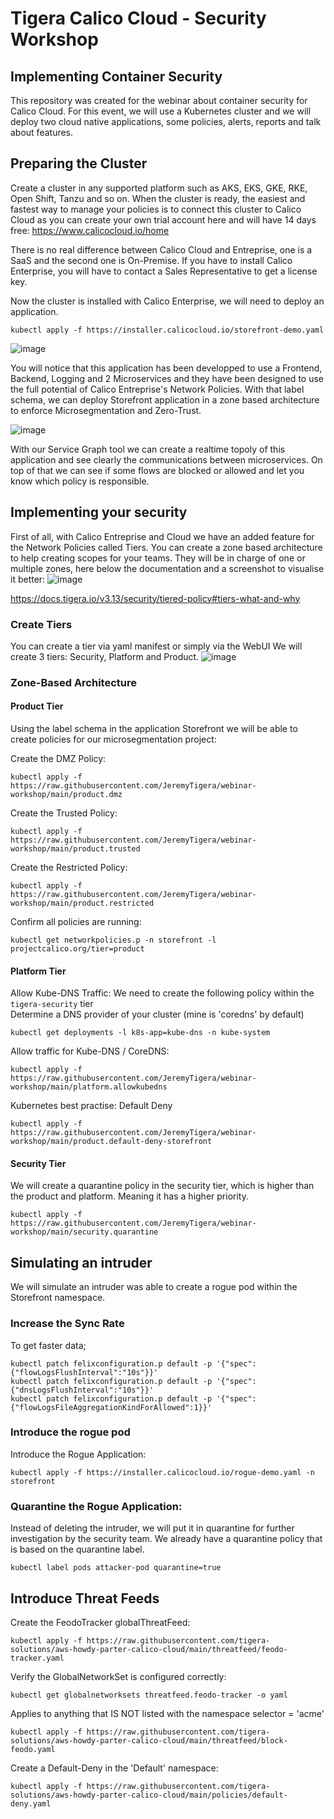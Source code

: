 # Tigera Calico Cloud - Security Workshop
## Implementing Container Security

This repository was created for the webinar about container security for Calico Cloud.
For this event, we will use a Kubernetes cluster and we will deploy two cloud native applications, some policies, alerts, reports and talk about features.

## Preparing the Cluster

Create a cluster in any supported platform such as AKS, EKS, GKE, RKE, Open Shift, Tanzu and so on.
When the cluster is ready, the easiest and fastest way to manage your policies is to connect this cluster to Calico Cloud as you can create your own trial account here and will have 14 days free:
https://www.calicocloud.io/home

There is no real difference between Calico Cloud and Entreprise, one is a SaaS and the second one is On-Premise.
If you have to install Calico Enterprise, you will have to contact a Sales Representative to get a license key.

Now the cluster is installed with Calico Enterprise, we will need to deploy an application.
```
kubectl apply -f https://installer.calicocloud.io/storefront-demo.yaml
```
![image](https://user-images.githubusercontent.com/101111449/168093686-bf8634b2-3b3d-41dd-bec2-fc0ae8bdf196.png)

You will notice that this application has been developped to use a Frontend, Backend, Logging and 2 Microservices and they have been designed to use the full potential of Calico Entreprise's Network Policies. With that label schema, we can deploy Storefront application in a zone based architecture to enforce Microsegmentation and Zero-Trust.

![image](https://user-images.githubusercontent.com/101111449/168094979-fa4da469-19c7-4988-bc56-aabb5c1c6775.png)

With our Service Graph tool we can create a realtime topoly of this application and see clearly the communications between microservices.
On top of that we can see if some flows are blocked or allowed and let you know which policy is responsible.

## Implementing your security

First of all, with Calico Entreprise and Cloud we have an added feature for the Network Policies called Tiers.
You can create a zone based architecture to help creating scopes for your teams. They will be in charge of one or multiple zones, here below the documentation and a screenshot to visualise it better:
![image](https://user-images.githubusercontent.com/101111449/168097675-0400a123-e0a1-4eef-9f51-0b37679eee65.png)

https://docs.tigera.io/v3.13/security/tiered-policy#tiers-what-and-why

### Create Tiers

You can create a tier via yaml manifest or simply via the WebUI
We will create 3 tiers: Security, Platform and Product.
![image](https://user-images.githubusercontent.com/101111449/168101119-4cc0c8a1-402f-48bc-b593-c0202df0f2c2.png)

### Zone-Based Architecture

#### Product Tier

Using the label schema in the application Storefront we will be able to create policies for our microsegmentation project:

Create the DMZ Policy:
```
kubectl apply -f https://raw.githubusercontent.com/JeremyTigera/webinar-workshop/main/product.dmz
```
Create the Trusted Policy:
```
kubectl apply -f https://raw.githubusercontent.com/JeremyTigera/webinar-workshop/main/product.trusted
``` 
Create the Restricted Policy:
```
kubectl apply -f https://raw.githubusercontent.com/JeremyTigera/webinar-workshop/main/product.restricted
```

Confirm all policies are running:
```
kubectl get networkpolicies.p -n storefront -l projectcalico.org/tier=product
```

#### Platform Tier

Allow Kube-DNS Traffic: 
We need to create the following policy within the ```tigera-security``` tier <br/>
Determine a DNS provider of your cluster (mine is 'coredns' by default)
```
kubectl get deployments -l k8s-app=kube-dns -n kube-system
```    
Allow traffic for Kube-DNS / CoreDNS:
```
kubectl apply -f https://raw.githubusercontent.com/JeremyTigera/webinar-workshop/main/platform.allowkubedns
```
Kubernetes best practise: Default Deny
```
kubectl apply -f https://raw.githubusercontent.com/JeremyTigera/webinar-workshop/main/product.default-deny-storefront
```

#### Security Tier

We will create a quarantine policy in the security tier, which is higher than the product and platform.
Meaning it has a higher priority.

```
kubectl apply -f https://raw.githubusercontent.com/JeremyTigera/webinar-workshop/main/security.quarantine
```

## Simulating an intruder

We will simulate an intruder was able to create a rogue pod within the Storefront namespace.

### Increase the Sync Rate

To get faster data;
``` 
kubectl patch felixconfiguration.p default -p '{"spec":{"flowLogsFlushInterval":"10s"}}'
kubectl patch felixconfiguration.p default -p '{"spec":{"dnsLogsFlushInterval":"10s"}}'
kubectl patch felixconfiguration.p default -p '{"spec":{"flowLogsFileAggregationKindForAllowed":1}}'
```

### Introduce the rogue pod

Introduce the Rogue Application:
```
kubectl apply -f https://installer.calicocloud.io/rogue-demo.yaml -n storefront
```

### Quarantine the Rogue Application: 

Instead of deleting the intruder, we will put it in quarantine for further investigation by the security team.
We already have a quarantine policy that is based on the quarantine label.
```
kubectl label pods attacker-pod quarantine=true
```


## Introduce Threat Feeds

Create the FeodoTracker globalThreatFeed:
```
kubectl apply -f https://raw.githubusercontent.com/tigera-solutions/aws-howdy-parter-calico-cloud/main/threatfeed/feodo-tracker.yaml
```

Verify the GlobalNetworkSet is configured correctly:
```
kubectl get globalnetworksets threatfeed.feodo-tracker -o yaml
```

Applies to anything that IS NOT listed with the namespace selector = 'acme'
```
kubectl apply -f https://raw.githubusercontent.com/tigera-solutions/aws-howdy-parter-calico-cloud/main/threatfeed/block-feodo.yaml
```

Create a Default-Deny in the 'Default' namespace:
```
kubectl apply -f https://raw.githubusercontent.com/tigera-solutions/aws-howdy-parter-calico-cloud/main/policies/default-deny.yaml
```
